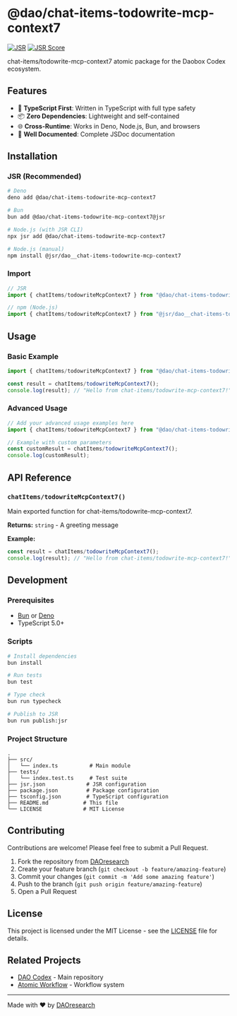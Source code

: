 # @dao/chat-items-todowrite-mcp-context7

[![JSR](https://jsr.io/badges/@dao/chat-items-todowrite-mcp-context7)](https://jsr.io/@dao/chat-items-todowrite-mcp-context7)
[![JSR Score](https://jsr.io/badges/@dao/chat-items-todowrite-mcp-context7/score)](https://jsr.io/@dao/chat-items-todowrite-mcp-context7)

chat-items/todowrite-mcp-context7 atomic package for the Daobox Codex ecosystem.

## Features

- 🚀 **TypeScript First**: Written in TypeScript with full type safety
- 📦 **Zero Dependencies**: Lightweight and self-contained
- 🌐 **Cross-Runtime**: Works in Deno, Node.js, Bun, and browsers
- 📖 **Well Documented**: Complete JSDoc documentation

## Installation

### JSR (Recommended)

```bash
# Deno
deno add @dao/chat-items-todowrite-mcp-context7

# Bun
bun add @dao/chat-items-todowrite-mcp-context7@jsr

# Node.js (with JSR CLI)
npx jsr add @dao/chat-items-todowrite-mcp-context7

# Node.js (manual)
npm install @jsr/dao__chat-items-todowrite-mcp-context7
```

### Import

```typescript
// JSR
import { chatItems/todowriteMcpContext7 } from "@dao/chat-items-todowrite-mcp-context7";

// npm (Node.js)
import { chatItems/todowriteMcpContext7 } from "@jsr/dao__chat-items-todowrite-mcp-context7";
```

## Usage

### Basic Example

```typescript
import { chatItems/todowriteMcpContext7 } from "@dao/chat-items-todowrite-mcp-context7";

const result = chatItems/todowriteMcpContext7();
console.log(result); // "Hello from chat-items/todowrite-mcp-context7!"
```

### Advanced Usage

```typescript
// Add your advanced usage examples here
import { chatItems/todowriteMcpContext7 } from "@dao/chat-items-todowrite-mcp-context7";

// Example with custom parameters
const customResult = chatItems/todowriteMcpContext7();
console.log(customResult);
```

## API Reference

### `chatItems/todowriteMcpContext7()`

Main exported function for chat-items/todowrite-mcp-context7.

**Returns:** `string` - A greeting message

**Example:**

```typescript
const result = chatItems/todowriteMcpContext7();
console.log(result); // "Hello from chat-items/todowrite-mcp-context7!"
```

## Development

### Prerequisites

- [Bun](https://bun.sh) or [Deno](https://deno.land)
- TypeScript 5.0+

### Scripts

```bash
# Install dependencies
bun install

# Run tests
bun test

# Type check
bun run typecheck

# Publish to JSR
bun run publish:jsr
```

### Project Structure

```
.
├── src/
│   └── index.ts          # Main module
├── tests/
│   └── index.test.ts     # Test suite
├── jsr.json             # JSR configuration
├── package.json         # Package configuration  
├── tsconfig.json        # TypeScript configuration
├── README.md           # This file
└── LICENSE             # MIT License
```

## Contributing

Contributions are welcome! Please feel free to submit a Pull Request.

1. Fork the repository from [DAOresearch](https://github.com/DAOresearch)
2. Create your feature branch (`git checkout -b feature/amazing-feature`)
3. Commit your changes (`git commit -m 'Add some amazing feature'`)
4. Push to the branch (`git push origin feature/amazing-feature`)
5. Open a Pull Request

## License

This project is licensed under the MIT License - see the [LICENSE](LICENSE) file for details.

## Related Projects

- [DAO Codex](https://github.com/DAOresearch/codex) - Main repository
- [Atomic Workflow](https://github.com/DAOresearch/atomic-workflow) - Workflow system

---

Made with ❤️ by [DAOresearch](https://github.com/DAOresearch)
